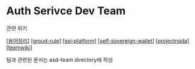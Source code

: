 # Auth Serivce Dev Team

관련 위키

[[용어정리]]
[[groud-rule]]
[[ssi-platform]]
[[self-sovereign-wallet]]
[[projectnada]]
[[teamwiki]]

팀과 관련된 문서는 asd-team directory에 작성

[//begin]: # "Autogenerated link references for markdown compatibility"
[용어정리]: asd-team/용어정리.md "용어정리"
[groud-rule]: asd-team/groud-rule.md "Groud Rule"
[ssi-platform]: asd-team/ssi-platform.md "SSI Platform"
[self-sovereign-wallet]: asd-team/self-sovereign-wallet.md "Self Sovereign Wallet"
[projectnada]: asd-team/projectnada.md "ProjectNaDA"
[teamwiki]: teamwiki.md "TeamWiki"
[//end]: # "Autogenerated link references"
